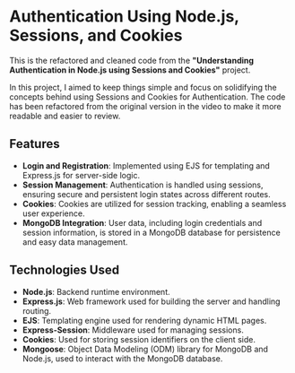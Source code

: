 # Authentication Using Node.js, Sessions, and Cookies

This is the refactored and cleaned code from the **"Understanding Authentication in Node.js using Sessions and Cookies"** project.

In this project, I aimed to keep things simple and focus on solidifying the concepts behind using Sessions and Cookies for Authentication. The code has been refactored from the original version in the video to make it more readable and easier to review.

## Features

- **Login and Registration**: Implemented using EJS for templating and Express.js for server-side logic.
- **Session Management**: Authentication is handled using sessions, ensuring secure and persistent login states across different routes.
- **Cookies**: Cookies are utilized for session tracking, enabling a seamless user experience.
- **MongoDB Integration**: User data, including login credentials and session information, is stored in a MongoDB database for persistence and easy data management.

## Technologies Used

- **Node.js**: Backend runtime environment.
- **Express.js**: Web framework used for building the server and handling routing.
- **EJS**: Templating engine used for rendering dynamic HTML pages.
- **Express-Session**: Middleware used for managing sessions.
- **Cookies**: Used for storing session identifiers on the client side.
- **Mongoose**: Object Data Modeling (ODM) library for MongoDB and Node.js, used to interact with the MongoDB database.
